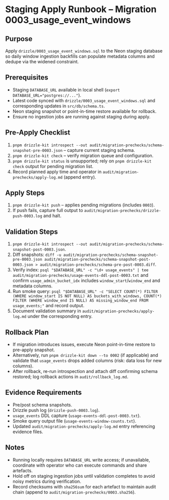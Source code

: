 # Staging Apply Runbook – Migration 0003_usage_event_windows

## Purpose
Apply `drizzle/0003_usage_event_windows.sql` to the Neon staging database so daily window ingestion backfills can populate metadata columns and dedupe via the widened constraint.

## Prerequisites
- Staging `DATABASE_URL` available in local shell (`export DATABASE_URL="postgres://..."`).
- Latest code synced with `drizzle/0003_usage_event_windows.sql` and corresponding updates in `src/db/schema.ts`.
- Neon staging snapshot or point-in-time restore available for rollback.
- Ensure no ingestion jobs are running against staging during apply.

## Pre-Apply Checklist
1. `pnpm drizzle-kit introspect --out audit/migration-prechecks/schema-snapshot-pre-0003.json` – capture current staging schema.
2. `pnpm drizzle-kit check` – verify migration queue and configuration.
3. `pnpm drizzle-kit status` is unsupported; rely on `pnpm drizzle-kit check` output for pending migration list.
4. Record planned apply time and operator in `audit/migration-prechecks/apply-log.md` (append entry).

## Apply Steps
1. `pnpm drizzle-kit push` – applies pending migrations (includes `0003`).
2. If push fails, capture full output to `audit/migration-prechecks/drizzle-push-0003.log` and halt.

## Validation Steps
1. `pnpm drizzle-kit introspect --out audit/migration-prechecks/schema-snapshot-post-0003.json`.
2. Diff snapshots: `diff -u audit/migration-prechecks/schema-snapshot-pre-0003.json audit/migration-prechecks/schema-snapshot-post-0003.json > audit/migration-prechecks/schema-pre-post-0003.diff`.
3. Verify index: `psql "$DATABASE_URL" -c "\d+ usage_events" | tee audit/migration-prechecks/usage-events-ddl-post-0003.txt` and confirm `usage_admin_bucket_idx` includes `window_start`/`window_end` and metadata columns.
4. Run smoke query: `psql "$DATABASE_URL" -c "SELECT COUNT(*) FILTER (WHERE window_start IS NOT NULL) AS buckets_with_windows, COUNT(*) FILTER (WHERE window_end IS NULL) AS missing_window_end FROM usage_events;"` and record output.
5. Document validation summary in `audit/migration-prechecks/apply-log.md` under the corresponding entry.

## Rollback Plan
- If migration introduces issues, execute Neon point-in-time restore to pre-apply snapshot.
- Alternatively, run `pnpm drizzle-kit down --to 0002` (if applicable) and validate that `usage_events` drops added columns (risk: data loss for new columns).
- After rollback, re-run introspection and attach diff confirming schema restored; log rollback actions in `audit/rollback_log.md`.

## Evidence Requirements
- Pre/post schema snapshots.
- Drizzle push log (`drizzle-push-0003.log`).
- `usage_events` DDL capture (`usage-events-ddl-post-0003.txt`).
- Smoke query output file (`usage-events-window-counts.txt`).
- Updated `audit/migration-prechecks/apply-log.md` entry referencing evidence files.

## Notes
- Running locally requires `DATABASE_URL` write access; if unavailable, coordinate with operator who can execute commands and share artefacts.
- Hold off on staging ingestion jobs until validation completes to avoid noisy metrics during verification.
- Record checksums with `sha256sum` for each artefact to maintain audit chain (append to `audit/migration-prechecks/0003.sha256`).
